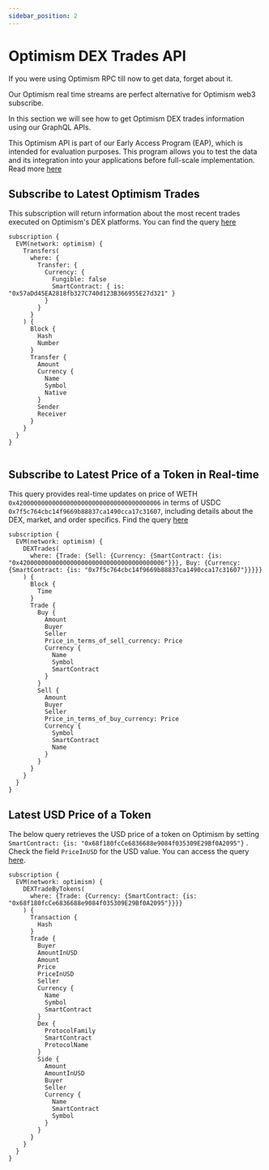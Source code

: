 ```yaml
---
sidebar_position: 2
---
```


# Optimism DEX Trades API


If you were using Optimism RPC till now to get data, forget about it.

Our Optimism real time streams are perfect alternative for Optimism web3 subscribe.

In this section we will see how to get Optimism DEX trades information using our GraphQL APIs.

This Optimism API is part of our Early Access Program (EAP), which is intended for evaluation purposes. This program allows you to test the data and its integration into your applications before full-scale implementation. Read more [here](https://docs.bitquery.io/docs/graphql/dataset/EAP/)

<head>
<meta name="title" content="How to Get Optimism Decentralized Exchange Data with Optimism DEX Trades API"/>
<meta name="description" content="Get on-chain data of any Optimism based DEX through our DEX Trades API."/>
<meta name="keywords" content="Optimism DEX Trades api,Optimism DEX Trades python api,Optimism DEX Trades token api,Optimism Dex NFT api, DEX Trades scan api, DEX Trades api, DEX Trades api docs, DEX Trades crypto api, DEX Trades blockchain api,Optimism network api, Optimism web3 api"/>
<meta name="robots" content="index, follow"/>
<meta http-equiv="Content-Type" content="text/html; charset=utf-8"/>
<meta name="language" content="English"/>

<!-- Open Graph / Facebook -->

<meta property="og:type" content="website" />
<meta
  property="og:title"
  content="How to Get Optimism Decentralized Exchange Data with Optimism DEX Trades API"
/>
<meta
  property="og:description"
  content="Get on-chain data of any Optimism based DEX through our DEX Trades API."
/>

<!-- Twitter -->

<meta property="twitter:card" content="summary_large_image" />
<meta property="twitter:title" content="How to Get Optimism Decentralized Exchange Data with Optimism DEX Trades API" />
<meta property="twitter:description" content="Get on-chain data of any Optimism based DEX through our DEX Trades API." />
</head>



## Subscribe to Latest Optimism Trades

This subscription will return information about the most recent trades executed on Optimism's DEX platforms.
You can find the query [here](https://ide.bitquery.io/Latest-trades-on-optimism#)

```
subscription {
  EVM(network: optimism) {
    Transfers(
      where: {
        Transfer: {
          Currency: {
            Fungible: false
            SmartContract: { is: "0x57aDd45EA2818fb327C740d123B366955E27d321" }
          }
        }
      }
    ) {
      Block {
        Hash
        Number
      }
      Transfer {
        Amount
        Currency {
          Name
          Symbol
          Native
        }
        Sender
        Receiver
      }
    }
  }
}


```

## Subscribe to Latest Price of a Token in Real-time

This query provides real-time updates on price of WETH `0x4200000000000000000000000000000000000006` in terms of USDC `0x7f5c764cbc14f9669b88837ca1490cca17c31607`, including details about the DEX, market, and order specifics. Find the query [here](https://ide.bitquery.io/Price-of-WETH-in-terms-of-USDC-on-Optimism#)

```
subscription {
  EVM(network: optimism) {
    DEXTrades(
      where: {Trade: {Sell: {Currency: {SmartContract: {is: "0x4200000000000000000000000000000000000006"}}}, Buy: {Currency: {SmartContract: {is: "0x7f5c764cbc14f9669b88837ca1490cca17c31607"}}}}}
    ) {
      Block {
        Time
      }
      Trade {
        Buy {
          Amount
          Buyer
          Seller
          Price_in_terms_of_sell_currency: Price
          Currency {
            Name
            Symbol
            SmartContract
          }
        }
        Sell {
          Amount
          Buyer
          Seller
          Price_in_terms_of_buy_currency: Price
          Currency {
            Symbol
            SmartContract
            Name
          }
        }
      }
    }
  }
}

```

## Latest USD Price of a Token

The below query retrieves the USD price of a token on Optimism by setting `SmartContract: {is: "0x68f180fcCe6836688e9084f035309E29Bf0A2095"}` . Check the field `PriceInUSD` for the USD value. You can access the query [here](https://ide.bitquery.io/Get-latest-price-of-WBTC-in-USD-on-optimism#).

```
subscription {
  EVM(network: optimism) {
    DEXTradeByTokens(
      where: {Trade: {Currency: {SmartContract: {is: "0x68f180fcCe6836688e9084f035309E29Bf0A2095"}}}}
    ) {
      Transaction {
        Hash
      }
      Trade {
        Buyer
        AmountInUSD
        Amount
        Price
        PriceInUSD
        Seller
        Currency {
          Name
          Symbol
          SmartContract
        }
        Dex {
          ProtocolFamily
          SmartContract
          ProtocolName
        }
        Side {
          Amount
          AmountInUSD
          Buyer
          Seller
          Currency {
            Name
            SmartContract
            Symbol
          }
        }
      }
    }
  }
}



```
